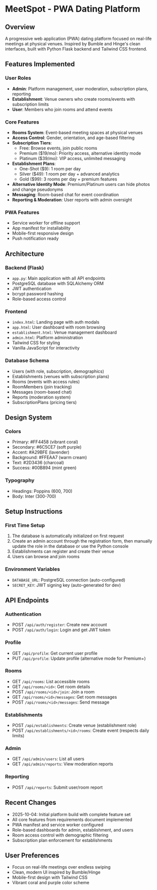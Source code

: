 # MeetSpot - PWA Dating Platform

## Overview
A progressive web application (PWA) dating platform focused on real-life meetings at physical venues. Inspired by Bumble and Hinge's clean interfaces, built with Python Flask backend and Tailwind CSS frontend.

## Features Implemented

### User Roles
- **Admin**: Platform management, user moderation, subscription plans, reporting
- **Establishment**: Venue owners who create rooms/events with subscription limits
- **User**: Members who join rooms and attend events

### Core Features
- **Rooms System**: Event-based meeting spaces at physical venues
- **Access Control**: Gender, orientation, and age-based filtering
- **Subscription Tiers**:
  - Free: Browse events, join public rooms
  - Premium ($19/mo): Priority access, alternative identity mode
  - Platinum ($39/mo): VIP access, unlimited messaging
- **Establishment Plans**:
  - One-Shot ($9): 1 room per day
  - Silver ($49): 1 room per day + advanced analytics
  - Gold ($99): 3 rooms per day + premium features
- **Alternative Identity Mode**: Premium/Platinum users can hide photos and change pseudonyms
- **Messaging**: Room-based chat for event coordination
- **Reporting & Moderation**: User reports with admin oversight

### PWA Features
- Service worker for offline support
- App manifest for installability
- Mobile-first responsive design
- Push notification ready

## Architecture

### Backend (Flask)
- `app.py`: Main application with all API endpoints
- PostgreSQL database with SQLAlchemy ORM
- JWT authentication
- bcrypt password hashing
- Role-based access control

### Frontend
- `index.html`: Landing page with auth modals
- `app.html`: User dashboard with room browsing
- `establishment.html`: Venue management dashboard
- `admin.html`: Platform administration
- Tailwind CSS for styling
- Vanilla JavaScript for interactivity

### Database Schema
- Users (with role, subscription, demographics)
- Establishments (venues with subscription plans)
- Rooms (events with access rules)
- RoomMembers (join tracking)
- Messages (room-based chat)
- Reports (moderation system)
- SubscriptionPlans (pricing tiers)

## Design System

### Colors
- Primary: #FF4458 (vibrant coral)
- Secondary: #6C5CE7 (soft purple)
- Accent: #A29BFE (lavender)
- Background: #FFEAA7 (warm cream)
- Text: #2D3436 (charcoal)
- Success: #00B894 (mint green)

### Typography
- Headings: Poppins (600, 700)
- Body: Inter (300-700)

## Setup Instructions

### First Time Setup
1. The database is automatically initialized on first request
2. Create an admin account through the registration form, then manually update the role in the database or use the Python console
3. Establishments can register and create their venue
4. Users can browse and join rooms

### Environment Variables
- `DATABASE_URL`: PostgreSQL connection (auto-configured)
- `SECRET_KEY`: JWT signing key (auto-generated for dev)

## API Endpoints

### Authentication
- POST `/api/auth/register`: Create new account
- POST `/api/auth/login`: Login and get JWT token

### Profile
- GET `/api/profile`: Get current user profile
- PUT `/api/profile`: Update profile (alternative mode for Premium+)

### Rooms
- GET `/api/rooms`: List accessible rooms
- GET `/api/rooms/<id>`: Get room details
- POST `/api/rooms/<id>/join`: Join a room
- GET `/api/rooms/<id>/messages`: Get room messages
- POST `/api/rooms/<id>/messages`: Send message

### Establishments
- POST `/api/establishments`: Create venue (establishment role)
- POST `/api/establishments/<id>/rooms`: Create event (respects daily limits)

### Admin
- GET `/api/admin/users`: List all users
- GET `/api/admin/reports`: View moderation reports

### Reporting
- POST `/api/reports`: Submit user/room report

## Recent Changes
- 2025-10-04: Initial platform build with complete feature set
- All core features from requirements document implemented
- PWA manifest and service worker configured
- Role-based dashboards for admin, establishment, and users
- Room access control with demographic filtering
- Subscription plan enforcement for establishments

## User Preferences
- Focus on real-life meetings over endless swiping
- Clean, modern UI inspired by Bumble/Hinge
- Mobile-first design with Tailwind CSS
- Vibrant coral and purple color scheme
